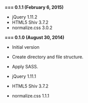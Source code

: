 **=== 0.1.1 (February 6, 2015)**

* jQuery 1.11.2
* HTML5 Shiv 3.7.2
* normalize.css 3.0.2

**=== 0.1.0 (August 30, 2014)**

* Initial version
* Create directory and file structure.
* Apply SASS.

* jQuery 1.11.1
* HTML5 Shiv 3.7.2
* normalize.css 1.1.1